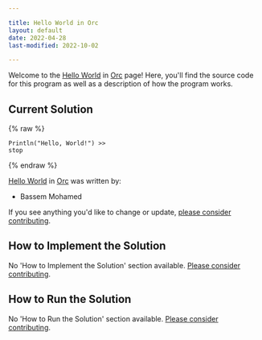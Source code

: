 ```yaml
---

title: Hello World in Orc
layout: default
date: 2022-04-28
last-modified: 2022-10-02

---
```


Welcome to the [Hello World](https://sampleprograms.io/projects/hello-world) in [Orc](https://sampleprograms.io/languages/orc) page! Here, you'll find the source code for this program as well as a description of how the program works.

## Current Solution

{% raw %}

```orc
Println("Hello, World!") >>
stop
```

{% endraw %}

[Hello World](https://sampleprograms.io/projects/hello-world) in [Orc](https://sampleprograms.io/languages/orc) was written by:

- Bassem Mohamed

If you see anything you'd like to change or update, [please consider contributing](https://github.com/TheRenegadeCoder/sample-programs).

## How to Implement the Solution

No 'How to Implement the Solution' section available. [Please consider contributing](https://github.com/TheRenegadeCoder/sample-programs-website).

## How to Run the Solution

No 'How to Run the Solution' section available. [Please consider contributing](https://github.com/TheRenegadeCoder/sample-programs-website).